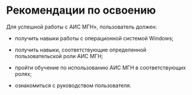 Рекомендации по освоению
========================

Для успешной работы с АИС МГН», пользователь должен:

-   получить навыки работы с операционной системой Windows;

-   получить навыки, соответствующие определенной пользовательской роли
    АИС МГН;

-   пройти обучение по использованию АИС МГН в соответствующих ролях;

-   ознакомиться с руководством пользователя.
